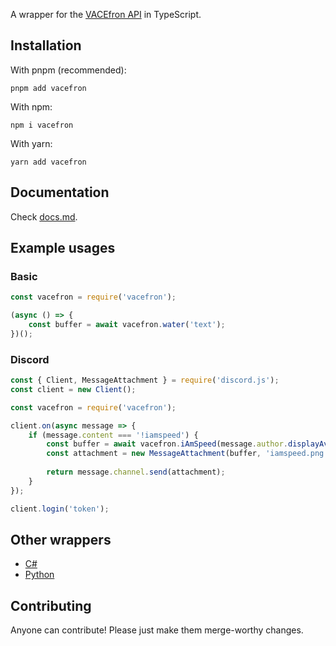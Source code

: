 A wrapper for the [VACEfron API](https://vacefron.nl/api) in TypeScript.

## Installation
With pnpm (recommended):
```
pnpm add vacefron
```

With npm:
```
npm i vacefron
```

With yarn:
```
yarn add vacefron
```

## Documentation
Check [docs.md](docs.md).

## Example usages
### Basic
```js
const vacefron = require('vacefron');

(async () => {
    const buffer = await vacefron.water('text');
})();
```

### Discord
```js
const { Client, MessageAttachment } = require('discord.js');
const client = new Client();

const vacefron = require('vacefron');

client.on(async message => {
    if (message.content === '!iamspeed') {
        const buffer = await vacefron.iAmSpeed(message.author.displayAvatarURL());
        const attachment = new MessageAttachment(buffer, 'iamspeed.png');
    
        return message.channel.send(attachment);
    }   
});

client.login('token');
```

## Other wrappers
* [C#](https://github.com/VACEfron/VACEfron.NET)
* [Python](https://github.com/Soheab/vacefron.py/)

## Contributing
Anyone can contribute! Please just make them merge-worthy changes.